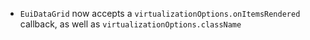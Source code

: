 - `EuiDataGrid` now accepts a `virtualizationOptions.onItemsRendered` callback, as well as `virtualizationOptions.className`
